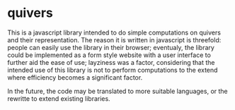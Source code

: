 # quivers

This is a javascript library intended to do simple computations on quivers and their representation. The reason it is written in javascript is threefold: people can easily use the library in their browser; eventualy, the library could be implemented as a form style website with a user interface to further aid the ease of use; layziness was a factor, considering that the intended use of this library is not to perform computations to the extend where efficiency becomes a significant factor.

In the future, the code may be translated to more suitable languages, or the rewritte to extend existing libraries.
